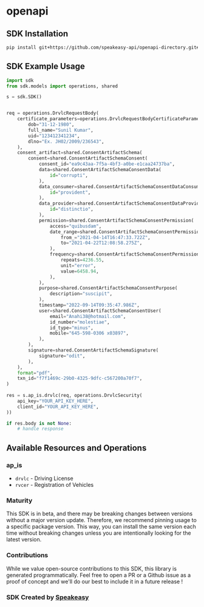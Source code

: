 # openapi

<!-- Start SDK Installation -->
## SDK Installation

```bash
pip install git+https://github.com/speakeasy-api/openapi-directory.git#subdirectory=SDKs/apisetu.gov.in/transportts/3.0.0/python
```
<!-- End SDK Installation -->

## SDK Example Usage
<!-- Start SDK Example Usage -->
```python
import sdk
from sdk.models import operations, shared

s = sdk.SDK()


req = operations.DrvlcRequestBody(
    certificate_parameters=operations.DrvlcRequestBodyCertificateParameters(
        dob="31-12-1980",
        full_name="Sunil Kumar",
        uid="123412341234",
        dlno="Ex. JH02/2009/236543",
    ),
    consent_artifact=shared.ConsentArtifactSchema(
        consent=shared.ConsentArtifactSchemaConsent(
            consent_id="ea9c43aa-7f5a-4bf3-a0be-e1caa24737ba",
            data=shared.ConsentArtifactSchemaConsentData(
                id="corrupti",
            ),
            data_consumer=shared.ConsentArtifactSchemaConsentDataConsumer(
                id="provident",
            ),
            data_provider=shared.ConsentArtifactSchemaConsentDataProvider(
                id="distinctio",
            ),
            permission=shared.ConsentArtifactSchemaConsentPermission(
                access="quibusdam",
                date_range=shared.ConsentArtifactSchemaConsentPermissionDateRange(
                    from_="2021-04-14T16:47:33.722Z",
                    to="2021-04-22T12:08:58.275Z",
                ),
                frequency=shared.ConsentArtifactSchemaConsentPermissionFrequency(
                    repeats=4236.55,
                    unit="error",
                    value=6458.94,
                ),
            ),
            purpose=shared.ConsentArtifactSchemaConsentPurpose(
                description="suscipit",
            ),
            timestamp="2022-09-14T09:35:47.986Z",
            user=shared.ConsentArtifactSchemaConsentUser(
                email="Anahi38@hotmail.com",
                id_number="molestiae",
                id_type="minus",
                mobile="645-598-0306 x03897",
            ),
        ),
        signature=shared.ConsentArtifactSchemaSignature(
            signature="odit",
        ),
    ),
    format="pdf",
    txn_id="f7f1469c-29b0-4325-9dfc-c567200a70f7",
)
    
res = s.ap_is.drvlc(req, operations.DrvlcSecurity(
    api_key="YOUR_API_KEY_HERE",
    client_id="YOUR_API_KEY_HERE",
))

if res.body is not None:
    # handle response
```
<!-- End SDK Example Usage -->

<!-- Start SDK Available Operations -->
## Available Resources and Operations


### ap_is

* `drvlc` - Driving License
* `rvcer` - Registration of Vehicles
<!-- End SDK Available Operations -->

### Maturity

This SDK is in beta, and there may be breaking changes between versions without a major version update. Therefore, we recommend pinning usage
to a specific package version. This way, you can install the same version each time without breaking changes unless you are intentionally
looking for the latest version.

### Contributions

While we value open-source contributions to this SDK, this library is generated programmatically.
Feel free to open a PR or a Github issue as a proof of concept and we'll do our best to include it in a future release !

### SDK Created by [Speakeasy](https://docs.speakeasyapi.dev/docs/using-speakeasy/client-sdks)
